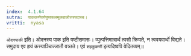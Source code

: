 ```yaml
---
index:  4.1.64
sutra:  पाककर्णपर्णपुष्पफलमूलबालोत्तरपदाच्च।
vritti:  nyasa
---
```


`ओदनपाकी` इति। ओदनस्य पाक इति षष्टीसमासः। व्युत्पत्तिमात्रार्थं त्वसौ क्रियते, न त्ववयवार्थो विद्यते। समुदाय एव ह्रयं कस्याञ्चिज्जातौ वत्र्तते। एवं `शह्कुकर्णी` इत्यदिष्वपि वेदितव्यम्॥
